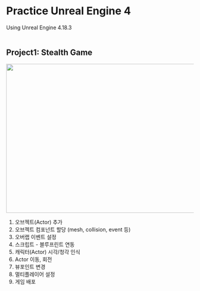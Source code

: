 # Practice Unreal Engine 4
Using Unreal Engine 4.18.3
<br><br>

## Project1: Stealth Game
<img src="https://user-images.githubusercontent.com/86781939/168446004-5138e1a4-a0ed-49e6-a346-58a50f992568.png"  width="800" height="400" >

1. 오브젝트(Actor) 추가
2. 오브젝트 컴포넌트 할당 (mesh, collision, event 등)
3. 오버랩 이벤트 설정
4. 스크립트 - 블루프린트 연동
5. 캐릭터(Actor) 시각/청각 인식
6. Actor 이동, 회전
7. 뷰포인트 변경
8. 멀티플레이어 설정
9. 게임 배포
